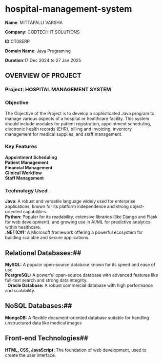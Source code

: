 # hospital-management-system
**Name**: MITTAPALLI VARSHA

**Company**: CODTECH IT SOLUTIONS

**ID**:CT08ERP

**Domain Name**: Java Programing

**Duration**:17 Dec 2024 to 27 Jan 2025

## OVERVIEW OF PROJECT

### Project: HOSPITAL MANAGEMENT SYSTEM
### Objective
The Objective of the Project is to develop a sophisticated Java program to manage various aspects of a
hospital or healthcare facility. This system should include modules for
patient registration, appointment scheduling, electronic health records
(EHR), billing and invoicing, inventory management for medical supplies,
and staff management.

### Key Features
**Appointment Scheduling**  <br>
**Patient Management**  <br>
**Financial Management**  <br>
**Clinical Workflow**  <br>
**Staff Management** <br>

### Technology Used
**Java:** A robust and versatile language widely used for enterprise applications, known for its platform independence and strong object-oriented capabilities. <br>
**Python:** Popular for its readability, extensive libraries (like Django and Flask for web development), and growing use in AI/ML for predictive analytics within healthcare. <br>
**.NET(C#):** A Microsoft framework offering a powerful ecosystem for building scalable and secure applications. <br>
## Relational Databases:##
**MySQL:** A popular open-source database known for its speed and ease of use.   <br>
**PostgreSQL:** A powerful open-source database with advanced features like full-text search and strong data integrity.   <br>  
**Oracle Database:** A robust commercial database with high performance and scalability.     <br>
## NoSQL Databases:##
**MongoDB:** A flexible document-oriented database suitable for handling unstructured data like medical images  <br>
## Front-end Technologies##

 **HTML, CSS, JavaScript:** The foundation of web development, used to create the user interface.  <br>
